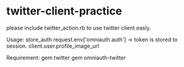 # twitter-client-practice

please include twitter_action.rb to use twitter client easly.

Usage:
store_auth  request.env['omniauth.auth']
 -> token is stored to session.
client.user.profile_image_url

Requirement:
gem twitter
gem omniauth-twitter
